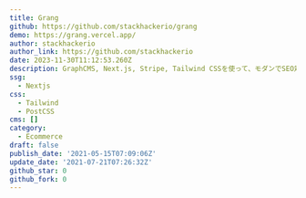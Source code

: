 ```yaml
---
title: Grang
github: https://github.com/stackhackerio/grang
demo: https://grang.vercel.app/
author: stackhackerio
author_link: https://github.com/stackhackerio
date: 2023-11-30T11:12:53.260Z
description: GraphCMS, Next.js, Stripe, Tailwind CSSを使って、モダンでSEO対策済みのオンラインストアを構築できます。
ssg:
  - Nextjs
css:
  - Tailwind
  - PostCSS
cms: []
category:
  - Ecommerce
draft: false
publish_date: '2021-05-15T07:09:06Z'
update_date: '2021-07-21T07:26:32Z'
github_star: 0
github_fork: 0
---
```

